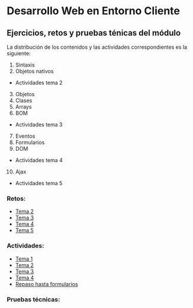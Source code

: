 # Desarrollo Web en Entorno Cliente
## Ejercicios, retos y pruebas ténicas del módulo

La distribución de los contenidos y las actividades correspondientes es la siguiente:
1. Sintaxis
2. Objetos nativos
- Actividades tema 2
3. Objetos
4. Clases
5. Arrays
6. BOM
- Actividades tema 3
7. Eventos
8. Formularios
9. DOM
- Actividades tema 4
10. Ajax
- Actividades tema 5

### Retos:
- [Tema 2](./01-js/retos/02-retos.md)
- [Tema 3](./01-js/retos/03-retos.md)
- [Tema 4](./01-js/retos/04-retos.md)
- [Tema 5](./01-js/retos/05-retos.md)

### Actividades:
- [Tema 1](./01-js/actividades/tema1/01-actividades.md)
- [Tema 2](./01-js/actividades/tema2/02-actividades.md)
- [Tema 3](./01-js/actividades/tema3/03-actividades.md)
- [Tema 4](./01-js/actividades/tema4/04-actividades.md)
- [Repaso hasta formularios](./01-js/actividades/tema4/04-ejercicios-repaso-hasta-formularios.md)



### Pruebas técnicas: